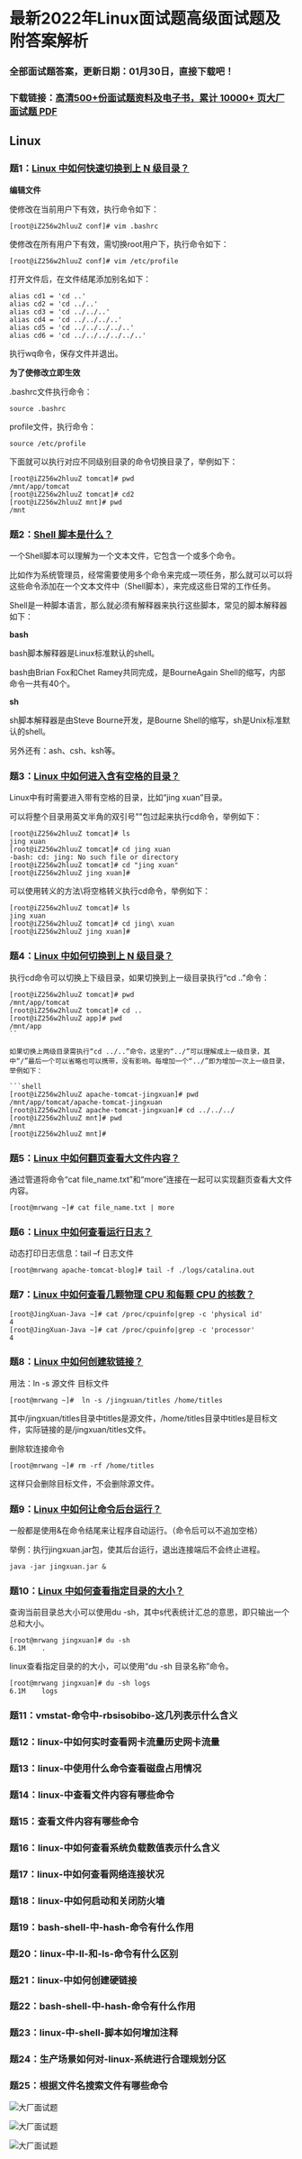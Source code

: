 # 最新2022年Linux面试题高级面试题及附答案解析

### 全部面试题答案，更新日期：01月30日，直接下载吧！

### 下载链接：[高清500+份面试题资料及电子书，累计 10000+ 页大厂面试题  PDF](/docs/index.md)

## Linux

### 题1：[Linux 中如何快速切换到上 N 级目录？](/docs/Linux/最新2022年Linux面试题高级面试题及附答案解析.md#题1linux-中如何快速切换到上-n-级目录)<br/>
**编辑文件**

使修改在当前用户下有效，执行命令如下：

```shell
[root@iZ256w2hluuZ conf]# vim .bashrc
```

使修改在所有用户下有效，需切换root用户下，执行命令如下：

```shell
[root@iZ256w2hluuZ conf]# vim /etc/profile
```

打开文件后，在文件结尾添加别名如下：
```shell
alias cd1 = 'cd ..'
alias cd2 = 'cd ../..'
alias cd3 = 'cd ../../..'
alias cd4 = 'cd ../../../..'
alias cd5 = 'cd ../../../../..'
alias cd6 = 'cd ../../../../../..'
```
执行wq命令，保存文件并退出。

**为了使修改立即生效**

.bashrc文件执行命令：
```shell
source .bashrc
```
profile文件，执行命令：

```shell
source /etc/profile
```
下面就可以执行对应不同级别目录的命令切换目录了，举例如下：
```shell
[root@iZ256w2hluuZ tomcat]# pwd
/mnt/app/tomcat
[root@iZ256w2hluuZ tomcat]# cd2
[root@iZ256w2hluuZ mnt]# pwd
/mnt
```

### 题2：[Shell 脚本是什么？](/docs/Linux/最新2022年Linux面试题高级面试题及附答案解析.md#题2shell-脚本是什么)<br/>
一个Shell脚本可以理解为一个文本文件，它包含一个或多个命令。

比如作为系统管理员，经常需要使用多个命令来完成一项任务，那么就可以可以将这些命令添加在一个文本文件中（Shell脚本），来完成这些日常的工作任务。

Shell是一种脚本语言，那么就必须有解释器来执行这些脚本，常见的脚本解释器如下：

**bash**

bash脚本解释器是Linux标准默认的shell。

bash由Brian Fox和Chet Ramey共同完成，是BourneAgain Shell的缩写，内部命令一共有40个。

**sh**

sh脚本解释器是由Steve Bourne开发，是Bourne Shell的缩写，sh是Unix标准默认的shell。

另外还有：ash、csh、ksh等。

### 题3：[Linux 中如何进入含有空格的目录？](/docs/Linux/最新2022年Linux面试题高级面试题及附答案解析.md#题3linux-中如何进入含有空格的目录)<br/>
Linux中有时需要进入带有空格的目录，比如“jing xuan”目录。

可以将整个目录用英文半角的双引号""包过起来执行cd命令，举例如下：

```shell
[root@iZ256w2hluuZ tomcat]# ls
jing xuan
[root@iZ256w2hluuZ tomcat]# cd jing xuan
-bash: cd: jing: No such file or directory
[root@iZ256w2hluuZ tomcat]# cd "jing xuan"
[root@iZ256w2hluuZ jing xuan]# 
```

可以使用转义的方法\将空格转义执行cd命令，举例如下：
```shell
[root@iZ256w2hluuZ tomcat]# ls
jing xuan  
[root@iZ256w2hluuZ tomcat]# cd jing\ xuan
[root@iZ256w2hluuZ jing xuan]# 
```

### 题4：[Linux 中如何切换到上 N 级目录？](/docs/Linux/最新2022年Linux面试题高级面试题及附答案解析.md#题4linux-中如何切换到上-n-级目录)<br/>
执行cd命令可以切换上下级目录，如果切换到上一级目录执行“cd ..”命令：

```shell
[root@iZ256w2hluuZ tomcat]# pwd
/mnt/app/tomcat
[root@iZ256w2hluuZ tomcat]# cd ..
[root@iZ256w2hluuZ app]# pwd
/mnt/app
``

如果切换上两级目录需执行“cd ../..”命令，这里的“../”可以理解成上一级目录，其中“/”最后一个可以省略也可以携带，没有影响。每增加一个“../”即为增加一次上一级目录，举例如下：

```shell
[root@iZ256w2hluuZ apache-tomcat-jingxuan]# pwd
/mnt/app/tomcat/apache-tomcat-jingxuan
[root@iZ256w2hluuZ apache-tomcat-jingxuan]# cd ../../../
[root@iZ256w2hluuZ mnt]# pwd
/mnt
[root@iZ256w2hluuZ mnt]# 
```

### 题5：[Linux 中如何翻页查看大文件内容？](/docs/Linux/最新2022年Linux面试题高级面试题及附答案解析.md#题5linux-中如何翻页查看大文件内容)<br/>
通过管道将命令“cat file_name.txt”和“more”连接在一起可以实现翻页查看大文件内容。

```shell
[root@mrwang ~]# cat file_name.txt | more
```

### 题6：[Linux 中如何查看运行日志？](/docs/Linux/最新2022年Linux面试题高级面试题及附答案解析.md#题6linux-中如何查看运行日志)<br/>
动态打印日志信息：tail –f 日志文件

```shell
[root@mrwang apache-tomcat-blog]# tail -f ./logs/catalina.out 
```

### 题7：[Linux 中如何查看几颗物理 CPU 和每颗 CPU 的核数？](/docs/Linux/最新2022年Linux面试题高级面试题及附答案解析.md#题7linux-中如何查看几颗物理-cpu-和每颗-cpu-的核数)<br/>
```shell
[root@JingXuan-Java ~]# cat /proc/cpuinfo|grep -c 'physical id'
4
[root@JingXuan-Java ~]# cat /proc/cpuinfo|grep -c 'processor'
4
```

### 题8：[Linux 中如何创建软链接？](/docs/Linux/最新2022年Linux面试题高级面试题及附答案解析.md#题8linux-中如何创建软链接)<br/>
用法：ln -s 源文件 目标文件

```shell
[root@mrwang ~]#  ln -s /jingxuan/titles /home/titles
```

其中/jingxuan/titles目录中titles是源文件，/home/titles目录中titles是目标文件，实际链接的是/jingxuan/titles文件。

删除软连接命令

```shell
[root@mrwang ~]# rm -rf /home/titles
```
这样只会删除目标文件，不会删除源文件。

### 题9：[Linux 中如何让命令后台运行？](/docs/Linux/最新2022年Linux面试题高级面试题及附答案解析.md#题9linux-中如何让命令后台运行)<br/>
一般都是使用&在命令结尾来让程序自动运行。（命令后可以不追加空格）

举例：执行jingxuan.jar包，使其后台运行，退出连接端后不会终止进程。

```shell
java -jar jingxuan.jar &
```


### 题10：[Linux 中如何查看指定目录的大小？](/docs/Linux/最新2022年Linux面试题高级面试题及附答案解析.md#题10linux-中如何查看指定目录的大小)<br/>
查询当前目录总大小可以使用du -sh，其中s代表统计汇总的意思，即只输出一个总和大小。

```shell
[root@mrwang jingxuan]# du -sh
6.1M    .
```

linux查看指定目录的的大小，可以使用“du -sh 目录名称”命令。

```shell
[root@mrwang jingxuan]# du -sh logs         
6.1M    logs
```

### 题11：vmstat-命令中-rbsisobibo-这几列表示什么含义<br/>


### 题12：linux-中如何实时查看网卡流量历史网卡流量<br/>


### 题13：linux-中使用什么命令查看磁盘占用情况<br/>


### 题14：linux-中查看文件内容有哪些命令<br/>


### 题15：查看文件内容有哪些命令<br/>


### 题16：linux-中如何查看系统负载数值表示什么含义<br/>


### 题17：linux-中如何查看网络连接状况<br/>


### 题18：linux-中如何启动和关闭防火墙<br/>


### 题19：bash-shell-中-hash-命令有什么作用<br/>


### 题20：linux-中-ll-和-ls-命令有什么区别<br/>


### 题21：linux-中如何创建硬链接<br/>


### 题22：bash-shell-中-hash-命令有什么作用<br/>


### 题23：linux-中-shell-脚本如何增加注释<br/>


### 题24：生产场景如何对-linux-系统进行合理规划分区<br/>


### 题25：根据文件名搜索文件有哪些命令<br/>


![大厂面试题](../../imgs/pages.jpg "Java精选")

![大厂面试题](../../imgs/pdfs.png "Java精选")

![大厂面试题](../../imgs/weixin.png "Java精选")